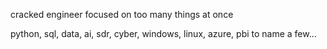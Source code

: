 cracked engineer focused on too many things at once

python, sql, data, ai, sdr, cyber, windows, linux, azure, pbi to name a few...

